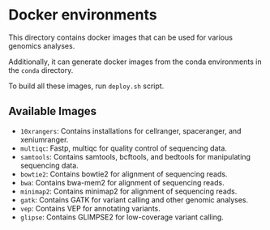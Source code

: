 # Docker environments
This directory contains docker images that can be used for various genomics analyses.

Additionally, it can generate docker images from the conda environments in the `conda` directory. 

To build all these images, run `deploy.sh` script.

## Available Images
- `10xrangers`: Contains installations for cellranger, spaceranger, and xeniumranger.
- `multiqc`: Fastp, multiqc for quality control of sequencing data.
- `samtools`: Contains samtools, bcftools, and bedtools for manipulating sequencing data.
- `bowtie2`: Contains bowtie2 for alignment of sequencing reads.
- `bwa`: Contains bwa-mem2 for alignment of sequencing reads.
- `minimap2`: Contains minimap2 for alignment of sequencing reads.
- `gatk`: Contains GATK for variant calling and other genomic analyses.
- `vep`: Contains VEP for annotating variants.
- `glipse`: Contains GLIMPSE2 for low-coverage variant calling.

